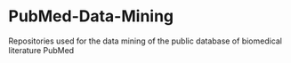 # PubMed-Data-Mining
Repositories used for the data mining of the public database of biomedical literature PubMed 
